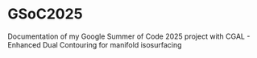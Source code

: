 # GSoC2025
Documentation of my Google Summer of Code 2025 project with CGAL - Enhanced Dual Contouring for manifold isosurfacing
